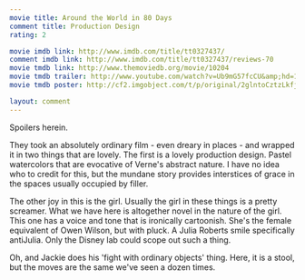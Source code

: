 ```yaml
---
movie title: Around the World in 80 Days
comment title: Production Design
rating: 2

movie imdb link: http://www.imdb.com/title/tt0327437/
comment imdb link: http://www.imdb.com/title/tt0327437/reviews-70
movie tmdb link: http://www.themoviedb.org/movie/10204
movie tmdb trailer: http://www.youtube.com/watch?v=Ub9mG57fcCU&amp;hd=1
movie tmdb poster: http://cf2.imgobject.com/t/p/original/2glntoCztzLkfjajsJKNOSY0vpn.jpg

layout: comment
---
```


Spoilers herein.

They took an absolutely ordinary film - even dreary in places - and wrapped it in two things that are lovely. The first is a lovely production design. Pastel watercolors that are evocative of Verne's abstract nature. I have no idea who to credit for this, but the mundane story provides interstices of grace in the spaces usually occupied by filler.

The other joy in this is the girl. Usually the girl in these things is a pretty screamer. What we have here is altogether novel in the nature of the girl. This one has a voice and tone that is ironically cartoonish. She's the female equivalent of Owen Wilson, but with pluck. A Julia Roberts smile specifically antiJulia. Only the Disney lab could scope out such a thing.

Oh, and Jackie does his 'fight with ordinary objects' thing. Here, it is a stool, but the moves are the same we've seen a dozen times.